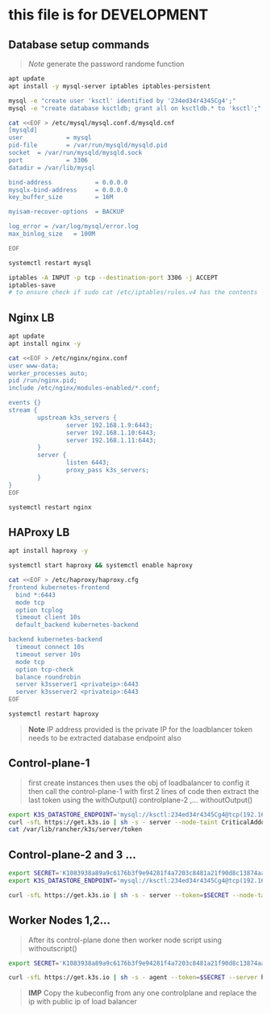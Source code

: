 # this file is for DEVELOPMENT

## Database setup commands

> *Note*
> generate the password randome function


```bash
apt update
apt install -y mysql-server iptables iptables-persistent 

mysql -e "create user 'ksctl' identified by '234ed34r4345Cg4';"
mysql -e "create database ksctldb; grant all on ksctldb.* to 'ksctl';"

cat <<EOF > /etc/mysql/mysql.conf.d/mysqld.cnf
[mysqld]
user            = mysql
pid-file        = /var/run/mysqld/mysqld.pid
socket  = /var/run/mysqld/mysqld.sock
port            = 3306
datadir = /var/lib/mysql

bind-address            = 0.0.0.0
mysqlx-bind-address     = 0.0.0.0
key_buffer_size         = 16M

myisam-recover-options  = BACKUP

log_error = /var/log/mysql/error.log
max_binlog_size   = 100M

EOF

systemctl restart mysql

iptables -A INPUT -p tcp --destination-port 3306 -j ACCEPT
iptables-save
# to ensure check if sudo cat /etc/iptables/rules.v4 has the contents

```

## Nginx LB

```bash
apt update
apt install nginx -y

cat <<EOF > /etc/nginx/nginx.conf
user www-data;
worker_processes auto;
pid /run/nginx.pid;
include /etc/nginx/modules-enabled/*.conf;

events {}
stream {
        upstream k3s_servers {
                server 192.168.1.9:6443;
                server 192.168.1.10:6443;
                server 192.168.1.11:6443;
        }
        server {
                listen 6443;
                proxy_pass k3s_servers;
        }
}
EOF

systemctl restart nginx
```

## HAProxy LB

```bash
apt install haproxy -y

systemctl start haproxy && systemctl enable haproxy

cat <<EOF > /etc/haproxy/haproxy.cfg
frontend kubernetes-frontend
  bind *:6443
  mode tcp
  option tcplog
  timeout client 10s
  default_backend kubernetes-backend

backend kubernetes-backend
  timeout connect 10s
  timeout server 10s
  mode tcp
  option tcp-check
  balance roundrobin
  server k3sserver1 <privateip>:6443 
  server k3sserver2 <privateip>:6443
EOF

systemctl restart haproxy
```

> **Note**
> IP address provided is the private IP for the loadblancer
> token needs to be extracted 
> database endpoint also

## Control-plane-1

> first create instances then uses the obj of loadbalancer to config it then call the control-plane-1 with first 2 lines of code
then extract the last token using the withOutput()
> controlplane-2 ,... withoutOutput()

```bash
export K3S_DATASTORE_ENDPOINT='mysql://ksctl:234ed34r4345Cg4@tcp(192.168.1.7:3306)/ksctldb'
curl -sfL https://get.k3s.io | sh -s - server --node-taint CriticalAddonsOnly=true:NoExecute --tls-san 192.168.1.8
cat /var/lib/rancher/k3s/server/token
```

## Control-plane-2 and 3 ...

```bash
export SECRET='K1083938a89a9c6176b3f9e94281f4a7203c8481a21f90d8c13874aaa00b1164a42::server:3a634d13bf04dfd17de8ff4d3ac0010c'
export K3S_DATASTORE_ENDPOINT='mysql://ksctl:234ed34r4345Cg4@tcp(192.168.1.7:3306)/ksctldb'

curl -sfL https://get.k3s.io | sh -s - server --token=$SECRET --node-taint CriticalAddonsOnly=true:NoExecute --tls-san 192.168.1.8
```

## Worker Nodes 1,2...

> After its control-plane done then worker node script using withoutscript()

```bash
export SECRET='K1083938a89a9c6176b3f9e94281f4a7203c8481a21f90d8c13874aaa00b1164a42::server:3a634d13bf04dfd17de8ff4d3ac0010c'

curl -sfL https://get.k3s.io | sh -s - agent --token=$SECRET --server https://192.168.1.8:6443

```

> **IMP** Copy the kubeconfig from any one controlplane and replace the ip with public ip of load balancer

